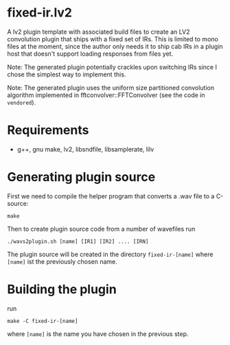# fixed-ir.lv2

A lv2 plugin template with associated build files to create an LV2 convolution plugin that ships with a fixed set of IRs. This is limited to mono files at the moment, since the author only needs it to ship cab IRs in a plugin host that doesn't support loading responses from files yet.

Note: The generated plugin potentially crackles upon switching IRs since I chose the simplest way to implement this.

Note: The generated plugin uses the uniform size partitioned convolution algorithm implemented in fftconvolver::FFTConvolver (see the code in `vendored`).

# Requirements

* g++, gnu make, lv2, libsndfile, libsamplerate, lilv

# Generating plugin source

First we need to compile the helper program that converts a .wav file to a C-source:

```
make
```

Then to create plugin source code from a number of wavefiles run

```
./wavs2plugin.sh [name] [IR1] [IR2] .... [IRN]
```

The plugin source will be created in the directory `fixed-ir-[name]` where `[name]` ist the previously chosen name.

# Building the plugin

run

```
make -C fixed-ir-[name]
```

where `[name]` is the name you have chosen in the previous step.


